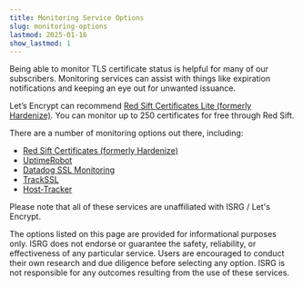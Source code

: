 ```yaml
---
title: Monitoring Service Options
slug: monitoring-options
lastmod: 2025-01-16
show_lastmod: 1
---
```


Being able to monitor TLS certificate status is helpful for many of our subscribers. Monitoring services can assist with things like expiration notifications and keeping an eye out for unwanted issuance.

Let’s Encrypt can recommend [Red Sift Certificates Lite (formerly Hardenize)](https://redsift.com/pulse-platform/certificates-lite). You can monitor up to 250 certificates for free through Red Sift.

There are a number of monitoring options out there, including:

* [Red Sift Certificates (formerly Hardenize)](https://redsift.com/pulse-platform/certificates-lite)
* [UptimeRobot](https://uptimerobot.com/ssl-monitoring/)
* [Datadog SSL Monitoring](https://www.datadoghq.com/monitoring/ssl-monitoring/)
* [TrackSSL](https://trackssl.com/)
* [Host-Tracker](https://www.host-tracker.com/)

Please note that all of these services are unaffiliated with ISRG / Let's Encrypt.

The options listed on this page are provided for informational purposes only. ISRG does not endorse or guarantee the safety, reliability, or effectiveness of any particular service. Users are encouraged to conduct their own research and due diligence before selecting any option. ISRG is not responsible for any outcomes resulting from the use of these services.

